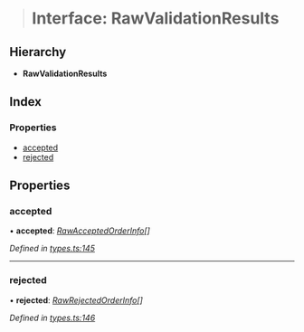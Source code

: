 > # Interface: RawValidationResults

## Hierarchy

* **RawValidationResults**

## Index

### Properties

* [accepted](_types_.rawvalidationresults.md#accepted)
* [rejected](_types_.rawvalidationresults.md#rejected)

## Properties

###  accepted

• **accepted**: *[RawAcceptedOrderInfo](_types_.rawacceptedorderinfo.md)[]*

*Defined in [types.ts:145](https://github.com/0xProject/0x-mesh/blob/7038c73/rpc/clients/typescript/src/types.ts#L145)*

___

###  rejected

• **rejected**: *[RawRejectedOrderInfo](_types_.rawrejectedorderinfo.md)[]*

*Defined in [types.ts:146](https://github.com/0xProject/0x-mesh/blob/7038c73/rpc/clients/typescript/src/types.ts#L146)*